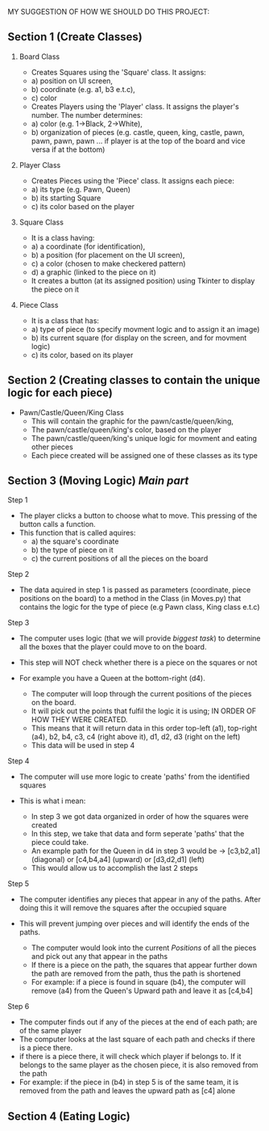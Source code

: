MY SUGGESTION OF HOW WE SHOULD DO THIS PROJECT:

Section 1 (Create Classes)
-
1. Board Class
   - Creates Squares using the 'Square' class. It assigns:
   - a) position on UI screen,
   - b) coordinate (e.g. a1, b3 e.t.c),
   - c) color
   - Creates Players using the 'Player' class. It assigns the player's number. The number determines:
   - a) color (e.g. 1->Black, 2->White),
   - b) organization of pieces (e.g. castle, queen, king, castle, pawn, pawn, pawn, pawn ... if player is at the top of the board and vice versa if at the bottom)
     
2. Player Class
   - Creates Pieces using the 'Piece' class. It assigns each piece:
   - a) its type (e.g. Pawn, Queen)
   - b) its starting Square
   - c) its color based on the player
     
3. Square Class
   - It is a class having:
   - a) a coordinate (for identification),
   - b) a position (for placement on the UI screen),
   - c) a color (chosen to make checkered pattern)
   - d) a graphic (linked to the piece on it)
   - It creates a button (at its assigned position) using Tkinter to display the piece on it
  
4. Piece Class
   - It is a class that has:
   - a) type of piece (to specify movment logic and to assign it an image)
   - b) its current square (for display on the screen, and for movment logic)
   - c) its color, based on its player

Section 2 (Creating classes to contain the unique logic for each piece)
-
- Pawn/Castle/Queen/King Class
   - This will contain the graphic for the pawn/castle/queen/king,
   - The pawn/castle/queen/king's color, based on the player
   - The pawn/castle/queen/king's unique logic for movment and eating other pieces
   - Each piece created will be assigned one of these classes as its type

Section 3 (Moving Logic) *Main part*
-
Step 1
- The player clicks a button to choose what to move. This pressing of the button calls a function.
- This function that is called aquires:
   - a) the square's coordinate
   - b) the type of piece on it
   - c) the current positions of all the pieces on the board

Step 2
- The data aquired in step 1 is passed as parameters (coordinate, piece positions on the board) 
  to a method in the Class (in Moves.py) that contains the logic for the type of piece (e.g Pawn class, King class e.t.c)

Step 3
- The computer uses logic (that we will provide *biggest task*) to determine all the boxes that the player could move to on the board.
- This step will NOT check whether there is a piece on the squares or not
  
- For example you have a Queen at the bottom-right (d4).
   - The computer will loop through the current positions of the pieces on the board.
   - It will pick out the points that fulfil the logic it is using; IN ORDER OF HOW THEY WERE CREATED.
   - This means that it will return data in this order top-left (a1), top-right (a4), b2, b4, c3, c4 (right above it), d1, d2, d3 (right on the left)
   - This data will be used in step 4 

Step 4
- The computer will use more logic to create 'paths' from the identified squares
- This is what i mean:
  
   - In step 3 we got data organized in order of how the squares were created
   - In this step, we take that data and form seperate 'paths' that the piece could take.
   - An example path for the Queen in d4 in step 3 would be -> [c3,b2,a1] (diagonal) or [c4,b4,a4] (upward) or [d3,d2,d1] (left)
   - This would allow us to accomplish the last 2 steps

Step 5
- The computer identifies any pieces that appear in any of the paths. After doing this it will remove the squares after the occupied square
- This will prevent jumping over pieces and will identify the ends of the paths.

   - The computer would look into the current *Positions* of all the pieces and pick out any that appear in the paths
   - If there is a piece on the path, the squares that appear further down the path are removed from the path, thus the path is shortened
   - For example: if a piece is found in square (b4), the computer will remove (a4) from the Queen's Upward path and leave it as [c4,b4]

Step 6
- The computer finds out if any of the pieces at the end of each path; are of the same player
- The computer looks at the last square of each path and checks if there is a piece there.
- if there is a piece there, it will check which player if belongs to. If it belongs to the same player as the chosen piece, it is also removed from the path
- For example: if the piece in (b4) in step 5 is of the same team, it is removed from the path and leaves the upward path as [c4] alone

Section 4 (Eating Logic)
-


